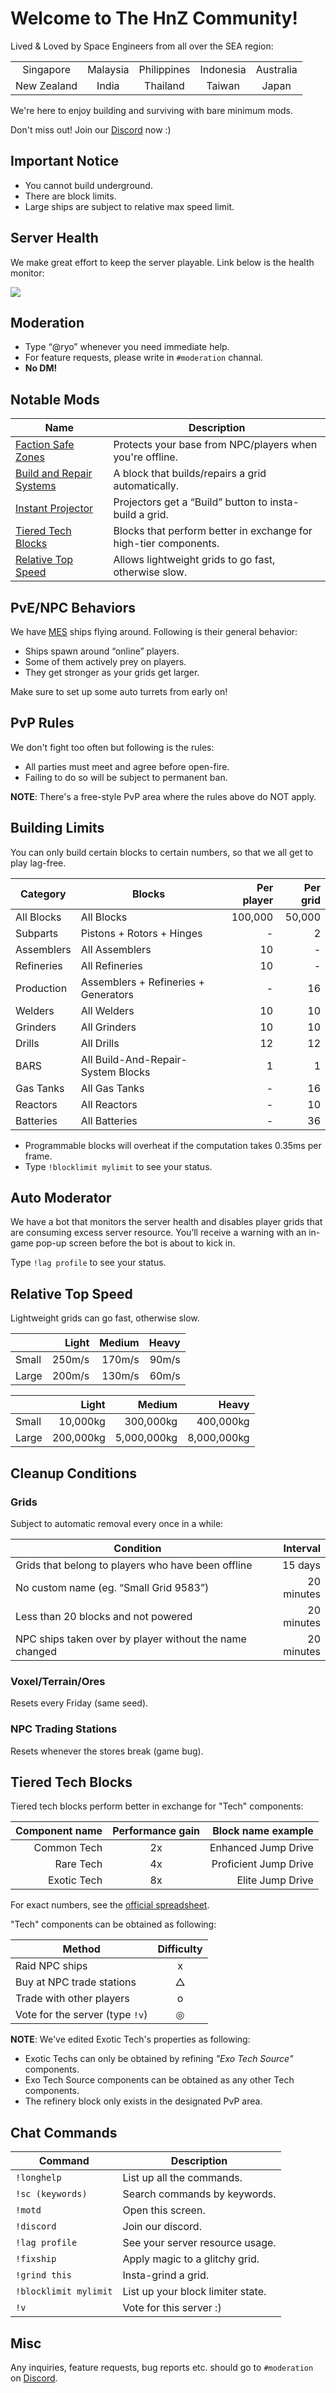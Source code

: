 # Welcome to The HnZ Community!

Lived & Loved by Space Engineers from all over the SEA region:

<strong>
<table>
    <tr>
        <td align="center">Singapore</td>
        <td align="center">Malaysia</td>
        <td align="center">Philippines</td>
        <td align="center">Indonesia</td>
        <td align="center">Australia</td>
    </tr>
    <tr>
        <td align="center">New Zealand</td>
        <td align="center">India</td>
        <td align="center">Thailand</td>
        <td align="center">Taiwan</td>
        <td align="center">Japan</td>
    </tr>
</table>
</strong>

We're here to enjoy building and surviving with bare minimum mods.

Don't miss out! Join our [Discord](https://discord.gg/up8hPVXQUJ) now :)

## Important Notice

* You cannot build underground.
* There are block limits.
* Large ships are subject to relative max speed limit.

## Server Health

We make great effort to keep the server playable. Link below is the health monitor:

[![](https://i.imgur.com/MSRC5zX.png)](https://guest-grafana.torchmonitor.net/d/9UUUl7pGk/short-term-monitor?from=now-3h&orgId=6&refresh=1m&to=now)

## Moderation

* Type “@ryo” whenever you need immediate help.
* For feature requests, please write in `#moderation` channal.
* __No DM!__

## Notable Mods

|Name|Description|
|---|---|
|[Faction Safe Zones](https://steamcommunity.com/sharedfiles/filedetails/?id=1507368483)|Protects your base from NPC/players when you're offline.|
|[Build and Repair Systems](https://steamcommunity.com/workshop/filedetails/?id=2111073562)|A block that builds/repairs a grid automatically.|
|[Instant Projector](https://steamcommunity.com/workshop/filedetails/?id=2096677783)|Projectors get a “Build” button to insta-build a grid.|
|[Tiered Tech Blocks](https://steamcommunity.com/workshop/filedetails/?id=1682499145)|Blocks that perform better in exchange for high-tier components.|
|[Relative Top Speed](https://steamcommunity.com/sharedfiles/filedetails/?id=1359618037)|Allows lightweight grids to go fast, otherwise slow.|

## PvE/NPC Behaviors

We have [MES](https://steamcommunity.com/workshop/filedetails/?id=1521905890) ships flying around.
Following is their general behavior:

* Ships spawn around “online” players.
* Some of them actively prey on players.
* They get stronger as your grids get larger.

Make sure to set up some auto turrets from early on!

## PvP Rules

We don't fight too often but following is the rules:

* All parties must meet and agree before open-fire.
* Failing to do so will be subject to permanent ban.

**NOTE**: There's a free-style PvP area where the rules above do NOT apply.

## Building Limits

You can only build certain blocks to certain numbers, so that we all get to play lag-free.

|Category|Blocks|Per player|Per grid
|---|---|---:|---:|
|All Blocks|All Blocks|100,000|50,000|
|Subparts|Pistons + Rotors + Hinges|-|2|
|Assemblers|All Assemblers|10|-|
|Refineries|All Refineries|10|-|
|Production|Assemblers + Refineries + Generators|-|16|
|Welders|All Welders|10|10|
|Grinders|All Grinders|10|10|
|Drills|All Drills|12|12|
|BARS|All Build-And-Repair-System Blocks|1|1|
|Gas Tanks|All Gas Tanks|-|16|
|Reactors|All Reactors|-|10|
|Batteries|All Batteries|-|36|

* Programmable blocks will overheat if the computation takes 0.35ms per frame.
* Type `!blocklimit mylimit` to see your status.

## Auto Moderator
We have a bot that monitors the server health and disables player grids that are consuming excess server resource.
You’ll receive a warning with an in-game pop-up screen before the bot is about to kick in.

Type `!lag profile` to see your status.

## Relative Top Speed

Lightweight grids can go fast, otherwise slow.

||Light|Medium|Heavy|
|---|---:|---:|---:|
|Small|250m/s|170m/s|90m/s|
|Large|200m/s|130m/s|60m/s|

||Light|Medium|Heavy|
|---|---:|---:|---:|
|Small|10,000kg|300,000kg|400,000kg|
|Large|200,000kg|5,000,000kg|8,000,000kg|

## Cleanup Conditions

### Grids
Subject to automatic removal every once in a while:

|Condition|Interval|
|---|---:|
|Grids that belong to players who have been offline|15 days|
|No custom name (eg. “Small Grid 9583”)|20 minutes|
|Less than 20 blocks and not powered|20 minutes|
|NPC ships taken over by player without the name changed|20 minutes|

### Voxel/Terrain/Ores
Resets every Friday (same seed). 

### NPC Trading Stations
Resets whenever the stores break (game bug).

## Tiered Tech Blocks

Tiered tech blocks perform better in exchange for "Tech" components:

|Component name|Performance gain|Block name example|
|---:|:---:|---:|
|Common Tech|2x|Enhanced Jump Drive|
|Rare Tech|4x|Proficient Jump Drive|
|Exotic Tech|8x|Elite Jump Drive|

For exact numbers, see the [official spreadsheet](https://docs.google.com/spreadsheets/d/14hLLvhF2oVzO1EIZHHXmrlTfVTLQ1cb4-OL7TH3pd_U/edit#gid=0).

"Tech" components can be obtained as following:

|Method|Difficulty|
|---|:---:|
|Raid NPC ships|x|
|Buy at NPC trade stations|△|
|Trade with other players|o|
|Vote for the server (type `!v`)|◎|

**NOTE**: We've edited Exotic Tech's properties as following:

* Exotic Techs can only be obtained by refining *"Exo Tech Source"* components.
* Exo Tech Source components can be obtained as any other Tech components.
* The refinery block only exists in the designated PvP area.

## Chat Commands

|Command|Description|
|---|---|
|`!longhelp`|List up all the commands.|
|`!sc (keywords)`|Search commands by keywords.|
|`!motd`|Open this screen.|
|`!discord`|Join our discord.|
|`!lag profile`|See your server resource usage.|
|`!fixship`|Apply magic to a glitchy grid.|
|`!grind this`|Insta-grind a grid.|
|`!blocklimit mylimit`|List up your block limiter state. |
|`!v`|Vote for this server :)|

## Misc
Any inquiries, feature requests, bug reports etc. should go to `#moderation` on [Discord](https://discord.gg/up8hPVXQUJ).
